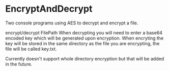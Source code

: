 # EncryptAndDecrypt
 Two console programs using AES to decrypt and encrypt a file. 

 encrypt/decrypt FilePath 
 When decrypting you will need to enter a base64 encoded key which will be generated upon encryption.
 When encryting the key will be stored in the same directory as the file you are encrypting, the file will be called key.txt.
 
 Currently doesn't support whole directory encryption but that will be added in the future.
